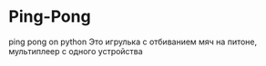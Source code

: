 # Ping-Pong
ping pong on python
Это игрулька с отбиванием мяч на питоне, мультиплеер с одного устройства
